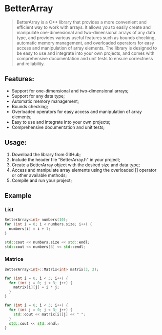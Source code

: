 # BetterArray
> BetterArray is a C++ library that provides a more convenient and efficient way to work with arrays. It allows you to easily create and manipulate one-dimensional and two-dimensional arrays of any data type, and provides various useful features such as bounds checking, automatic memory management, and overloaded operators for easy access and manipulation of array elements. The library is designed to be easy to use and integrate into your own projects, and comes with comprehensive documentation and unit tests to ensure correctness and reliability.

## Features:

- Support for one-dimensional and two-dimensional arrays;
- Support for any data type;
- Automatic memory management;
- Bounds checking;
- Overloaded operators for easy access and manipulation of array elements;
- Easy to use and integrate into your own projects;
- Comprehensive documentation and unit tests;

## Usage:

1. Download the library from GitHub;
2. Include the header file "BetterArray.h" in your project;
3. Create a BetterArray object with the desired size and data type;
4. Access and manipulate array elements using the overloaded [] operator or other available methods;
5. Compile and run your project;

## Example
### List
```cpp
BetterArray<int> numbers(10);
for (int i = 0; i < numbers.size; i++) {
  numbers[i] = i + 1;
}

std::cout << numbers.size << std::endl;
std::cout << numbers[3] << std::endl;
```

### Matrice
```cpp
BetterArray<int>::Matrix<int> matrix(3, 3);

for (int i = 0; i < 3; i++) {
  for (int j = 0; j < 3; j++) {
    matrix[i][j] = i * j;
  }
}

for (int i = 0; i < 3; i++) {
  for (int j = 0; j < 3; j++) {
    std::cout << matrix[i][j] << " ";
  }
  std::cout << std::endl;
}
```
